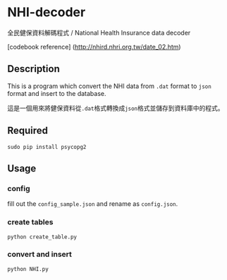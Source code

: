 NHI-decoder
===========
全民健保資料解碼程式 /  National Health Insurance data decoder

[codebook reference] (http://nhird.nhri.org.tw/date_02.htm)

## Description

This is a program which convert the NHI data from `.dat` format to `json` format and insert to the database.

這是一個用來將健保資料從`.dat`格式轉換成`json`格式並儲存到資料庫中的程式。

## Required

    sudo pip install psycopg2


## Usage

### config

fill out the `config_sample.json` and rename as `config.json`.

### create tables

    python create_table.py

### convert and insert

    python NHI.py





